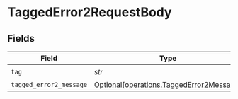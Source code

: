 # TaggedError2RequestBody


## Fields

| Field                                                                                      | Type                                                                                       | Required                                                                                   | Description                                                                                |
| ------------------------------------------------------------------------------------------ | ------------------------------------------------------------------------------------------ | ------------------------------------------------------------------------------------------ | ------------------------------------------------------------------------------------------ |
| `tag`                                                                                      | *str*                                                                                      | :heavy_check_mark:                                                                         | N/A                                                                                        |
| `tagged_error2_message`                                                                    | [Optional[operations.TaggedError2Message]](../../models/operations/taggederror2message.md) | :heavy_minus_sign:                                                                         | N/A                                                                                        |